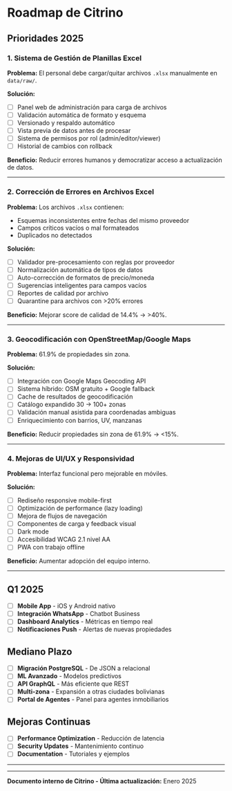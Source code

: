 #  Roadmap de Citrino

## Prioridades 2025

### 1. Sistema de Gestión de Planillas Excel
**Problema:** El personal debe cargar/quitar archivos `.xlsx` manualmente en `data/raw/`.

**Solución:**
- [ ] Panel web de administración para carga de archivos
- [ ] Validación automática de formato y esquema
- [ ] Versionado y respaldo automático
- [ ] Vista previa de datos antes de procesar
- [ ] Sistema de permisos por rol (admin/editor/viewer)
- [ ] Historial de cambios con rollback

**Beneficio:** Reducir errores humanos y democratizar acceso a actualización de datos.

---

### 2. Corrección de Errores en Archivos Excel
**Problema:** Los archivos `.xlsx` contienen:
- Esquemas inconsistentes entre fechas del mismo proveedor
- Campos críticos vacíos o mal formateados
- Duplicados no detectados

**Solución:**
- [ ] Validador pre-procesamiento con reglas por proveedor
- [ ] Normalización automática de tipos de datos
- [ ] Auto-corrección de formatos de precio/moneda
- [ ] Sugerencias inteligentes para campos vacíos
- [ ] Reportes de calidad por archivo
- [ ] Quarantine para archivos con >20% errores

**Beneficio:** Mejorar score de calidad de 14.4% → >40%.

---

### 3. Geocodificación con OpenStreetMap/Google Maps
**Problema:** 61.9% de propiedades sin zona.

**Solución:**
- [ ] Integración con Google Maps Geocoding API
- [ ] Sistema híbrido: OSM gratuito + Google fallback
- [ ] Cache de resultados de geocodificación
- [ ] Catálogo expandido 30 → 100+ zonas
- [ ] Validación manual asistida para coordenadas ambiguas
- [ ] Enriquecimiento con barrios, UV, manzanas

**Beneficio:** Reducir propiedades sin zona de 61.9% → <15%.

---

### 4. Mejoras de UI/UX y Responsividad
**Problema:** Interfaz funcional pero mejorable en móviles.

**Solución:**
- [ ] Rediseño responsive mobile-first
- [ ] Optimización de performance (lazy loading)
- [ ] Mejora de flujos de navegación
- [ ] Componentes de carga y feedback visual
- [ ] Dark mode
- [ ] Accesibilidad WCAG 2.1 nivel AA
- [ ] PWA con trabajo offline

**Beneficio:** Aumentar adopción del equipo interno.

---

## Q1 2025

- [ ] **Mobile App** - iOS y Android nativo
- [ ] **Integración WhatsApp** - Chatbot Business
- [ ] **Dashboard Analytics** - Métricas en tiempo real
- [ ] **Notificaciones Push** - Alertas de nuevas propiedades

## Mediano Plazo

- [ ] **Migración PostgreSQL** - De JSON a relacional
- [ ] **ML Avanzado** - Modelos predictivos
- [ ] **API GraphQL** - Más eficiente que REST
- [ ] **Multi-zona** - Expansión a otras ciudades bolivianas
- [ ] **Portal de Agentes** - Panel para agentes inmobiliarios

## Mejoras Continuas

- [ ] **Performance Optimization** - Reducción de latencia
- [ ] **Security Updates** - Mantenimiento continuo
- [ ] **Documentation** - Tutoriales y ejemplos

---

---

**Documento interno de Citrino - Última actualización:** Enero 2025
